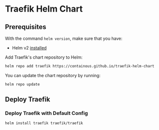 # Traefik Helm Chart

## Prerequisites

With the command `helm version`, make sure that you have:
- Helm v2 [installed](https://helm.sh/docs/using_helm/#installing-helm)

Add Traefik's chart repository to Helm:

```bash
helm repo add traefik https://containous.github.io/traefik-helm-chart
```

You can update the chart repository by running:

```bash
helm repo update
```

## Deploy Traefik

### Deploy Traefik with Default Config

```bash
helm install traefik traefik/traefik
```
